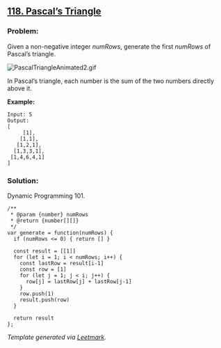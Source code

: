 ## [118. Pascal’s Triangle](https://leetcode.com/problems/pascals-triangle/description/)

### Problem:

Given a non-negative integer *numRows*, generate the first _numRows_ of Pascal’s triangle.

![PascalTriangleAnimated2.gif](https://upload.wikimedia.org/wikipedia/commons/0/0d/PascalTriangleAnimated2.gif)

In Pascal’s triangle, each number is the sum of the two numbers directly above it.

**Example:**

    Input: 5
    Output:
    [
         [1],
        [1,1],
       [1,2,1],
      [1,3,3,1],
     [1,4,6,4,1]
    ]

### Solution:

Dynamic Programming 101.

    /**
     * @param {number} numRows
     * @return {number[][]}
     */
    var generate = function(numRows) {
      if (numRows <= 0) { return [] }

      const result = [[1]]
      for (let i = 1; i < numRows; i++) {
        const lastRow = result[i-1]
        const row = [1]
        for (let j = 1; j < i; j++) {
          row[j] = lastRow[j] + lastRow[j-1]
        }
        row.push(1)
        result.push(row)
      }

      return result
    };

_Template generated via [Leetmark](https://github.com/crimx/crx-leetmark)._

